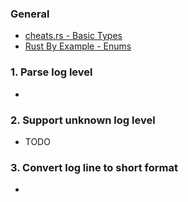 ### General

- [cheats.rs - Basic Types](cheats-types)
- [Rust By Example - Enums](rbe-enums)


### 1. Parse log level

- 

### 2. Support unknown log level

- TODO

### 3. Convert log line to short format

- 

[rbe-enums]: https://doc.rust-lang.org/stable/rust-by-example/custom_types/enum.html#enums
[cheats-types]: https://cheats.rs/#basic-types

